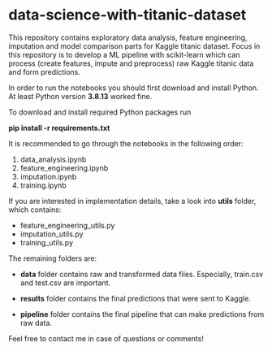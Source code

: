 # data-science-with-titanic-dataset
This repository contains exploratory data analysis, feature engineering, imputation and model comparison parts for 
Kaggle titanic dataset. Focus in this repository is to develop a ML pipeline with scikit-learn which can process 
(create features, impute and preprocess) raw Kaggle titanic data and form predictions.

In order to run the notebooks you should first download and install Python. 
At least Python version __3.8.13__ worked fine. 

To download and install required Python packages run

__pip install -r requirements.txt__

It is recommended to go through the notebooks in the following order:

1) data_analysis.ipynb
2) feature_engineering.ipynb
3) imputation.ipynb
4) training.ipynb

If you are interested in implementation details, take a look into __utils__ folder, which contains:
- feature_engineering_utils.py
- imputation_utils.py
- training_utils.py

The remaining folders are:

- __data__ folder contains raw and transformed data files. Especially, train.csv and test.csv are important.

- __results__ folder contains the final predictions that were sent to Kaggle. 

- __pipeline__ folder contains the final pipeline that can make predictions from raw data.

Feel free to contact me in case of questions or comments!





